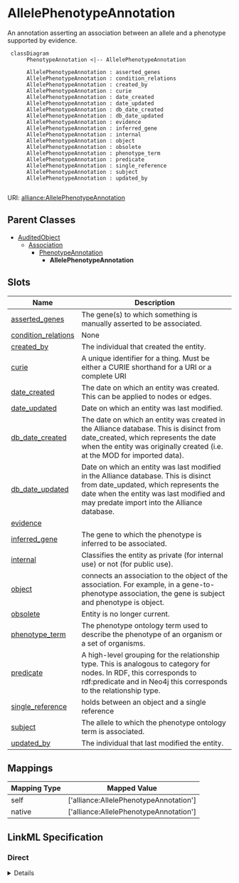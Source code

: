 # AllelePhenotypeAnnotation

An annotation asserting an association between an allele and a phenotype supported by evidence.


```mermaid
 classDiagram
      PhenotypeAnnotation <|-- AllelePhenotypeAnnotation
      
      AllelePhenotypeAnnotation : asserted_genes
      AllelePhenotypeAnnotation : condition_relations
      AllelePhenotypeAnnotation : created_by
      AllelePhenotypeAnnotation : curie
      AllelePhenotypeAnnotation : date_created
      AllelePhenotypeAnnotation : date_updated
      AllelePhenotypeAnnotation : db_date_created
      AllelePhenotypeAnnotation : db_date_updated
      AllelePhenotypeAnnotation : evidence
      AllelePhenotypeAnnotation : inferred_gene
      AllelePhenotypeAnnotation : internal
      AllelePhenotypeAnnotation : object
      AllelePhenotypeAnnotation : obsolete
      AllelePhenotypeAnnotation : phenotype_term
      AllelePhenotypeAnnotation : predicate
      AllelePhenotypeAnnotation : single_reference
      AllelePhenotypeAnnotation : subject
      AllelePhenotypeAnnotation : updated_by
      

```



URI: [alliance:AllelePhenotypeAnnotation](http://alliancegenome.org/AllelePhenotypeAnnotation)


## Parent Classes

* [AuditedObject](AuditedObject.md)
    * [Association](Association.md)
        * [PhenotypeAnnotation](PhenotypeAnnotation.md)
            * **AllelePhenotypeAnnotation**




<!-- no inheritance hierarchy -->


## Slots

| Name | Description  |
| ---  | ---  |
| [asserted_genes](asserted_genes.md) | The gene(s) to which something is manually asserted to be associated. |
| [condition_relations](condition_relations.md) | None |
| [created_by](created_by.md) | The individual that created the entity. |
| [curie](curie.md) | A unique identifier for a thing. Must be either a CURIE shorthand for a URI or a complete URI |
| [date_created](date_created.md) | The date on which an entity was created. This can be applied to nodes or edges. |
| [date_updated](date_updated.md) | Date on which an entity was last modified. |
| [db_date_created](db_date_created.md) | The date on which an entity was created in the Alliance database.  This is disinct from date_created, which represents the date when the entity was originally created (i.e. at the MOD for imported data). |
| [db_date_updated](db_date_updated.md) | Date on which an entity was last modified in the Alliance database.  This is disinct from date_updated, which represents the date when the entity was last modified and may predate import into the Alliance database. |
| [evidence](evidence.md) |  |
| [inferred_gene](inferred_gene.md) | The gene to which the phenotype is inferred to be associated. |
| [internal](internal.md) | Classifies the entity as private (for internal use) or not (for public use). |
| [object](object.md) | connects an association to the object of the association. For example, in a gene-to-phenotype association, the gene is subject and phenotype is object. |
| [obsolete](obsolete.md) | Entity is no longer current. |
| [phenotype_term](phenotype_term.md) | The phenotype ontology term used to describe the phenotype of an organism or a set of organisms. |
| [predicate](predicate.md) | A high-level grouping for the relationship type. This is analogous to category for nodes. In RDF, this corresponds to rdf:predicate and in Neo4j this corresponds to the relationship type. |
| [single_reference](single_reference.md) | holds between an object and a single reference |
| [subject](subject.md) | The allele to which the phenotype ontology term is associated. |
| [updated_by](updated_by.md) | The individual that last modified the entity. |


## Mappings

| Mapping Type | Mapped Value |
| ---  | ---  |
| self | ['alliance:AllelePhenotypeAnnotation'] |
| native | ['alliance:AllelePhenotypeAnnotation'] |




## LinkML Specification

<!-- TODO: investigate https://stackoverflow.com/questions/37606292/how-to-create-tabbed-code-blocks-in-mkdocs-or-sphinx -->

### Direct

<details>
```yaml
name: AllelePhenotypeAnnotation
description: An annotation asserting an association between an allele and a phenotype
  supported by evidence.
from_schema: https://github.com/alliance-genome/agr_persistent_schema/phenotypeAndDiseaseAnnotation.yaml
is_a: PhenotypeAnnotation
slots:
- inferred_gene
- asserted_genes
slot_usage:
  subject:
    name: subject
    description: The allele to which the phenotype ontology term is associated.
    domain_of:
    - Association
    - VariantConsequence
    range: Allele
  inferred_gene:
    name: inferred_gene
    description: The gene to which the phenotype is inferred to be associated.
    domain_of:
    - AllelePhenotypeAnnotation
    - AGMPhenotypeAnnotation
    - AlleleDiseaseAnnotation
    - AGMDiseaseAnnotation
    range: Gene
    required: false
  asserted_genes:
    name: asserted_genes
    domain_of:
    - AllelePhenotypeAnnotation
    - AGMPhenotypeAnnotation
    - AlleleDiseaseAnnotation
    - AGMDiseaseAnnotation
    required: false
  asserted_allele:
    name: asserted_allele
    required: false

```
</details>

### Induced

<details>
```yaml
name: AllelePhenotypeAnnotation
description: An annotation asserting an association between an allele and a phenotype
  supported by evidence.
from_schema: https://github.com/alliance-genome/agr_persistent_schema/phenotypeAndDiseaseAnnotation.yaml
is_a: PhenotypeAnnotation
slot_usage:
  subject:
    name: subject
    description: The allele to which the phenotype ontology term is associated.
    domain_of:
    - Association
    - VariantConsequence
    range: Allele
  inferred_gene:
    name: inferred_gene
    description: The gene to which the phenotype is inferred to be associated.
    domain_of:
    - AllelePhenotypeAnnotation
    - AGMPhenotypeAnnotation
    - AlleleDiseaseAnnotation
    - AGMDiseaseAnnotation
    range: Gene
    required: false
  asserted_genes:
    name: asserted_genes
    domain_of:
    - AllelePhenotypeAnnotation
    - AGMPhenotypeAnnotation
    - AlleleDiseaseAnnotation
    - AGMDiseaseAnnotation
    required: false
  asserted_allele:
    name: asserted_allele
    required: false
attributes:
  inferred_gene:
    name: inferred_gene
    description: The gene to which the phenotype is inferred to be associated.
    from_schema: https://github.com/alliance-genome/agr_persistent_schema/phenotypeAndDiseaseAnnotation.yaml
    alias: inferred_gene
    owner: AllelePhenotypeAnnotation
    domain_of:
    - AllelePhenotypeAnnotation
    - AGMPhenotypeAnnotation
    - AlleleDiseaseAnnotation
    - AGMDiseaseAnnotation
    range: Gene
    required: false
  asserted_genes:
    name: asserted_genes
    description: The gene(s) to which something is manually asserted to be associated.
    from_schema: https://github.com/alliance-genome/agr_persistent_schema/phenotypeAndDiseaseAnnotation.yaml
    singular_name: asserted_gene
    multivalued: true
    alias: asserted_genes
    owner: AllelePhenotypeAnnotation
    domain_of:
    - AllelePhenotypeAnnotation
    - AGMPhenotypeAnnotation
    - AlleleDiseaseAnnotation
    - AGMDiseaseAnnotation
    range: Gene
    required: false
  curie:
    name: curie
    description: A unique identifier for a thing. Must be either a CURIE shorthand
      for a URI or a complete URI
    from_schema: https://github.com/alliance-genome/agr_curation_schema/core.yaml
    multivalued: false
    identifier: true
    alias: curie
    owner: AllelePhenotypeAnnotation
    domain_of:
    - OntologyTerm
    - PhenotypeAnnotation
    - DiseaseAnnotation
    - BiologicalEntity
    - BiologicalEntityDTO
    - Chromosome
    - Assembly
    - Identifier
    - Figure
    - Image
    - Laboratory
    - InformationContentEntity
    - Reference
    - Resource
    - ModCorpusAssociation
    - GeneInteraction
    - ExpressionExperiment
    - GeneNomenclatureSet
    range: uriorcurie
  single_reference:
    name: single_reference
    description: holds between an object and a single reference
    from_schema: https://github.com/alliance-genome/agr_curation_schema/core.yaml
    multivalued: false
    alias: single_reference
    owner: AllelePhenotypeAnnotation
    domain_of:
    - SourceVariantLocation
    - VariantLocation
    - PhenotypeAnnotation
    - DiseaseAnnotation
    - ConditionRelation
    - Figure
    - GeneToGeneOrthologyCurated
    - ExpressionExperiment
    - FunctionalGeneSet
    range: Reference
  phenotype_term:
    name: phenotype_term
    description: The phenotype ontology term used to describe the phenotype of an
      organism or a set of organisms.
    from_schema: https://github.com/alliance-genome/agr_persistent_schema/phenotypeAndDiseaseAnnotation.yaml
    multivalued: false
    alias: phenotype_term
    owner: AllelePhenotypeAnnotation
    domain_of:
    - AlleleFunctionalImpactSlotAnnotation
    - AlleleInheritanceModeSlotAnnotation
    - PhenotypeAnnotation
    range: PhenotypeTerm
  condition_relations:
    name: condition_relations
    from_schema: https://github.com/alliance-genome/agr_persistent_schema/phenotypeAndDiseaseAnnotation.yaml
    multivalued: true
    alias: condition_relations
    owner: AllelePhenotypeAnnotation
    domain_of:
    - PhenotypeAnnotation
    - DiseaseAnnotation
    - ExpressionExperiment
    range: ConditionRelation
  subject:
    name: subject
    description: The allele to which the phenotype ontology term is associated.
    from_schema: https://github.com/alliance-genome/agr_curation_schema/core.yaml
    is_a: association_slot
    alias: subject
    owner: AllelePhenotypeAnnotation
    domain_of:
    - Association
    - VariantConsequence
    range: Allele
    required: true
  predicate:
    name: predicate
    description: A high-level grouping for the relationship type. This is analogous
      to category for nodes. In RDF, this corresponds to rdf:predicate and in Neo4j
      this corresponds to the relationship type.
    from_schema: https://github.com/alliance-genome/agr_curation_schema/core.yaml
    exact_mappings:
    - biolink:predicate
    is_a: association_slot
    alias: predicate
    owner: AllelePhenotypeAnnotation
    domain_of:
    - Association
    - GeneToGeneOrthology
    range: string
    required: true
  object:
    name: object
    description: connects an association to the object of the association. For example,
      in a gene-to-phenotype association, the gene is subject and phenotype is object.
    from_schema: https://github.com/alliance-genome/agr_curation_schema/core.yaml
    exact_mappings:
    - biolink:object
    is_a: association_slot
    alias: object
    owner: AllelePhenotypeAnnotation
    domain_of:
    - Association
    - VariantConsequence
    range: string
    required: true
  evidence:
    name: evidence
    description: ''
    from_schema: https://github.com/alliance-genome/agr_curation_schema/src/schema/reference
    multivalued: true
    alias: evidence
    owner: AllelePhenotypeAnnotation
    domain_of:
    - AlleleGenerationMethodAssociation
    - Note
    - SlotAnnotation
    - Association
    range: InformationContentEntity
  created_by:
    name: created_by
    description: The individual that created the entity.
    from_schema: https://github.com/alliance-genome/agr_curation_schema/core.yaml
    domain: AuditedObject
    multivalued: false
    alias: created_by
    owner: AllelePhenotypeAnnotation
    domain_of:
    - AuditedObject
    range: Person
  date_created:
    name: date_created
    description: The date on which an entity was created. This can be applied to nodes
      or edges.
    from_schema: https://github.com/alliance-genome/agr_curation_schema/core.yaml
    aliases:
    - creation_date
    exact_mappings:
    - dct:createdOn
    - WIKIDATA_PROPERTY:P577
    multivalued: false
    alias: date_created
    owner: AllelePhenotypeAnnotation
    domain_of:
    - AuditedObject
    - AuditedObjectDTO
    range: datetime
    required: true
  updated_by:
    name: updated_by
    description: The individual that last modified the entity.
    from_schema: https://github.com/alliance-genome/agr_curation_schema/core.yaml
    domain: AuditedObject
    multivalued: false
    alias: updated_by
    owner: AllelePhenotypeAnnotation
    domain_of:
    - AuditedObject
    range: Person
  date_updated:
    name: date_updated
    description: Date on which an entity was last modified.
    from_schema: https://github.com/alliance-genome/agr_curation_schema/core.yaml
    aliases:
    - date_last_modified
    alias: date_updated
    owner: AllelePhenotypeAnnotation
    domain_of:
    - AuditedObject
    - AuditedObjectDTO
    range: datetime
  db_date_created:
    name: db_date_created
    description: The date on which an entity was created in the Alliance database.  This
      is disinct from date_created, which represents the date when the entity was
      originally created (i.e. at the MOD for imported data).
    from_schema: https://github.com/alliance-genome/agr_curation_schema/core.yaml
    alias: db_date_created
    owner: AllelePhenotypeAnnotation
    domain_of:
    - AuditedObject
    - AuditedObjectDTO
    range: datetime
  db_date_updated:
    name: db_date_updated
    description: Date on which an entity was last modified in the Alliance database.  This
      is disinct from date_updated, which represents the date when the entity was
      last modified and may predate import into the Alliance database.
    from_schema: https://github.com/alliance-genome/agr_curation_schema/core.yaml
    alias: db_date_updated
    owner: AllelePhenotypeAnnotation
    domain_of:
    - AuditedObject
    - AuditedObjectDTO
    range: datetime
  internal:
    name: internal
    description: Classifies the entity as private (for internal use) or not (for public
      use).
    notes:
    - Default value is true.
    from_schema: https://github.com/alliance-genome/agr_curation_schema/core.yaml
    alias: internal
    owner: AllelePhenotypeAnnotation
    domain_of:
    - AuditedObject
    - AuditedObjectDTO
    range: boolean
    required: true
  obsolete:
    name: obsolete
    description: Entity is no longer current.
    notes:
    - Obsolete entities are preserved in the database for posterity but should not
      be publicly displayed.
    from_schema: https://github.com/alliance-genome/agr_curation_schema/core.yaml
    alias: obsolete
    owner: AllelePhenotypeAnnotation
    domain_of:
    - AuditedObject
    - AuditedObjectDTO
    range: boolean

```
</details>